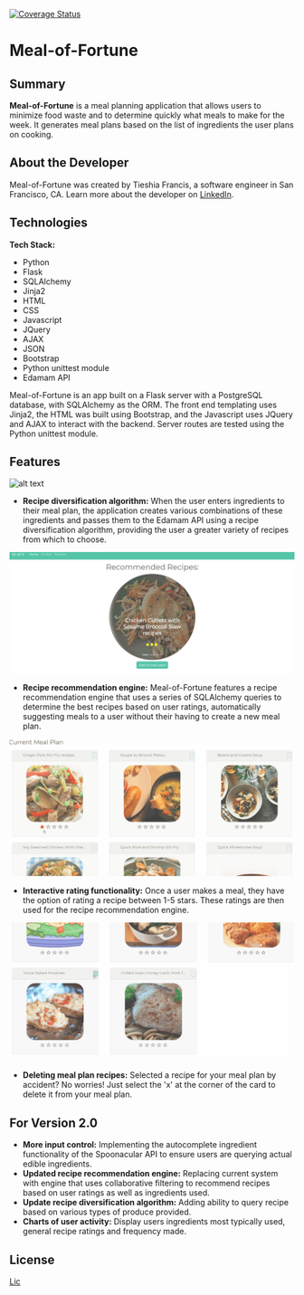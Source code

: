 [![Coverage Status](https://coveralls.io/repos/github/Tieshia/hb-project1/badge.svg?branch=master)](https://coveralls.io/github/Tieshia/hb-project1?branch=master)

# Meal-of-Fortune

## Summary

**Meal-of-Fortune** is a meal planning application that allows users to minimize food waste and to determine quickly what meals to make for the week. It generates meal plans based on the list of ingredients the user plans on cooking.


## About the Developer

Meal-of-Fortune was created by Tieshia Francis, a software engineer in San Francisco, CA. Learn more about the developer on [LinkedIn](https://www.linkedin.com/in/francistie).


## Technologies

**Tech Stack:**

- Python
- Flask
- SQLAlchemy
- Jinja2
- HTML
- CSS
- Javascript
- JQuery
- AJAX
- JSON
- Bootstrap
- Python unittest module
- Edamam API

Meal-of-Fortune is an app built on a Flask server with a PostgreSQL database, with SQLAlchemy as the ORM. The front end templating uses Jinja2, the HTML was built using Bootstrap, and the Javascript uses JQuery and AJAX to interact with the backend. Server routes are tested using the Python unittest module.


## Features


![alt text](https://github.com/Tieshia/hb-project1/blob/master/static/images/recipe_diversification.gif "Meal-of-Fortune Recipe Diversification Algorithm")


- **Recipe diversification algorithm:** When the user enters ingredients to their meal plan, the application creates various combinations of these ingredients and passes them to the Edamam API using a recipe diversification algorithm, providing the user a greater variety of recipes from which to choose.
 



![alt text](https://github.com/Tieshia/hb-project1/blob/master/static/images/recipe_recommendations.gif "Meal-of-Fortune Recipe Recommendation Engine")




- **Recipe recommendation engine:** Meal-of-Fortune features a recipe recommendation engine that uses a series of SQLAlchemy queries to determine the best recipes based on user ratings, automatically suggesting meals to a user without their having to create a new meal plan.




![alt text](https://github.com/Tieshia/hb-project1/blob/master/static/images/recipe_ratings.gif "Meal-of-Fortune Recipe Ratings")




- **Interactive rating functionality:** Once a user makes a meal, they have the option of rating a recipe between 1-5 stars. These ratings are then used for the recipe recommendation engine.




![alt text](https://github.com/Tieshia/hb-project1/blob/master/static/images/recipe_deletion.gif "Meal-of-Fortune Recipe Deletion")


- **Deleting meal plan recipes:** Selected a recipe for your meal plan by accident? No worries! Just select the 'x' at the corner of the card to delete it from your meal plan.


## For Version 2.0

- **More input control:** Implementing the autocomplete ingredient functionality of the Spoonacular API to ensure users are querying actual edible ingredients.
- **Updated recipe recommendation engine:** Replacing current system with engine that uses collaborative filtering to recommend recipes based on user ratings as well as ingredients used.
- **Update recipe diversification algorithm:** Adding ability to query recipe based on various types of produce provided.
- **Charts of user activity:** Display users ingredients most typically used, general recipe ratings and frequency made.

## License
[Lic](https://github.com/Tieshia/hb-project1/blob/master/LICENSE.txt)
